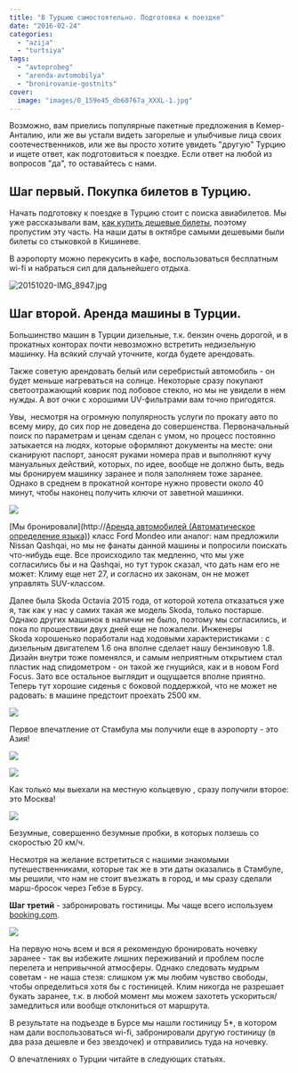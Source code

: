 ```yaml
---
title: "В Турцию самостоятельно. Подготовка к поездке"
date: "2016-02-24"
categories: 
  - "azija"
  - "turtsiya"
tags: 
  - "avtoprobeg"
  - "arenda-avtomobilya"
  - "bronirovanie-gostnits"
cover:
  image: "images/0_159e45_db60767a_XXXL-1.jpg"
---
```


Возможно, вам приелись популярные пакетные предложения в Кемер-Анталию, или же вы устали видеть загорелые и улыбчивые лица своих соотечественников, или же вы просто хотите увидеть "другую" Турцию и ищете ответ, как подготовиться к поездке. Если ответ на любой из вопросов "да", то оставайтесь с нами.

<!--more-->

## **Шаг первый.** Покупка билетов в Турцию.

Начать подготовку к поездке в Турцию стоит с поиска авиабилетов. Мы уже рассказывали вам, [как купить дешевые билеты](https://vodpop.ru/kak-kupit-samyie-deshevyie-aviabiletyi/), поэтому пропустим эту часть. На наши даты в октябре самыми дешевыми были билеты со стыковкой в Кишиневе.

В аэропорту можно перекусить в кафе, воспользоваться бесплатным wi-fi и набраться сил для дальнейшего отдыха.

![](images/0_159ea6_147ae3a6_XXL.jpg "20151020-IMG_8947.jpg")

## **Шаг второй. А**ренда машины в Турции.

Большинство машин в Турции дизельные, т.к. бензин очень дорогой, и в прокатных конторах почти невозможно встретить недизельную машинку. На всякий случай уточните, когда будете арендовать.

Также советую арендовать белый или серебристый автомобиль - он будет меньше нагреваться на солнце. Некоторые сразу покупают светоотражающий коврик под лобовое стекло, но мы не увидели в нем нужды. А вот очки с хорошими UV-фильтрами вам точно пригодятся.

Увы,  несмотря на огромную популярность услуги по прокату авто по всему миру, до сих пор не доведена до совершенства. Первоначальный поиск по параметрам и ценам сделан с умом, но процесс постоянно затыкается на людях, которые оформляют документы на месте: они сканируют паспорт, заносят руками номера прав и выполняют кучу мануальных действий, которых, по идее, вообще не должно быть, ведь мы бронируем машинку заранее и поля заполняем тоже заранее. Однако в среднем в прокатной конторе нужно провести около 40 минут, чтобы наконец получить ключи от заветной машинки.

![](images/0_159e8c_c0e4da7c_XXL.jpg)

[Мы бронировали](http://<a target="_blank" href="http://c13.travelpayouts.com/click?shmarker=25257&promo_id=529&source_type=link&type=click">Аренда автомобилей \(Автоматическое определение языка\)</a>) класс Ford Mondeo или аналог: нам предложили Nissan Qashqai, но мы не фанаты данной машины и попросили поискать что-нибудь еще. Все происходило так медленно, что мы уже согласились бы и на Qashqai, но тут турок сказал, что дать нам его не может: Климу еще нет 27, и согласно их законам, он не может управлять SUV-классом.

Далее была Skoda Octavia 2015 года, от которой хотела отказаться уже я, так как у нас у самих такая же модель Skoda, только постарше. Однако других машинок в наличии не было, поэтому мы согласились, и пока по прошествии двух дней еще не пожалели. Инженеры Skoda хорошенько поработали над ходовыми характеристиками : с дизельным двигателем 1.6 она вполне сделает нашу бензиновую 1.8. Дизайн внутри тоже поменялся, и самым неприятным открытием стал пластик над спидометром - он такой же гнущийся, как и в новом Ford Focus. Зато все остальное выглядит и ощущается вполне приятно. Теперь тут хорошие сиденья с боковой поддержкой, что не может не радовать: в машине предстоит проехать 2500 км.

![](images/0_159ea4_434d3c50_XXL.jpg)

Первое впечатление от Стамбула мы получили еще в аэропорту - это Азия!

![](images/0_159ce0_6d663426_XXL.jpg)

![](images/0_15a006_987e66c7_XXL.jpg)

Как только мы выехали на местную кольцевую , сразу получили второе: это Москва!

![](images/0_159d08_1d931fa3_XXL.jpg)

Безумные, совершенно безумные пробки, в которых ползешь со скоростью 20 км/ч.

Несмотря на желание встретиться с нашими знакомыми путешественниками, которые так же в эти даты оказались в Стамбуле, мы решили, что нам не стоит въезжать в город, и мы сразу сделали марш-бросок через Гебзе в Бурсу.

**Шаг третий** - забронировать гостиницы. Мы чаще всего используем [booking.com](http://www.booking.com/searchresults.ru.html?city=-755070&aid=878635).

![](images/0_159ed7_52c86a7d_XXL.jpg)

На первую ночь всем и вся я рекомендую бронировать ночевку заранее - так вы избежите лишних переживаний и проблем после перелета и непривычной атмосферы. Однако следовать мудрым советам - не наша стезя: слишком уж мы любим чувство свободы, чтобы определиться хотя бы с гостиницей. Клим никогда не разрешает букать заранее, т.к. в любой момент мы можем захотеть ускориться/замедлиться или вообще отклониться от маршрута.

В результате на подъезде в Бурсе мы нашли гостиницу 5\*, в котором нам дали воспользоваться wi-fi, забронировали другую гостиницу (в два раза дешевле и без звездочек) и отправились туда на ночевку.

О впечатлениях о Турции читайте в следующих статьях.
